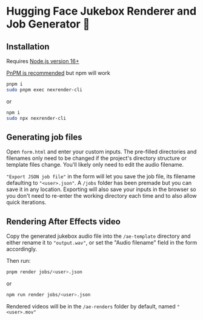 # Hugging Face Jukebox Renderer and Job Generator 🤗

## Installation

Requires [Node.js version 16+](https://nodejs.org)

[PnPM is recommended](https://pnpm.io) but npm will work

```bash
pnpm i
sudo pnpm exec nexrender-cli
```
or
```bash
npm i
sudo npx nexrender-cli
```

## Generating job files

Open `form.html` and enter your custom inputs. The pre-filled directories and filenames only need to be changed if the project's directory structure or template files change. You'll likely only need to edit the audio filename.

`"Export JSON job file"` in the form will let you save the job file, its filename defaulting to `"<user>.json"`. A `/jobs` folder has been premade but you can save it in any location. Exporting will also save your inputs in the browser so you don't need to re-enter the working directory each time and to also allow quick iterations.

## Rendering After Effects video

Copy the generated jukebox audio file into the `/ae-template` directory and either rename it to `"output.wav"`, or set the "Audio filename" field in the form accordingly.

Then run:

```bash
pnpm render jobs/<user>.json
```
or
```bash
npm run render jobs/<user>.json
```

Rendered videos will be in the `/ae-renders` folder by default, named `"<user>.mov"`
